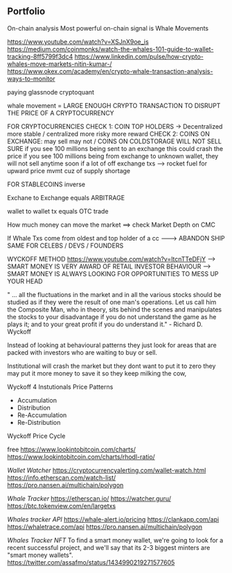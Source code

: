 ## Portfolio

On-chain analysis
Most powerful on-chain signal is Whale Movements

https://www.youtube.com/watch?v=XSJnX9oe_is
https://medium.com/coinmonks/watch-the-whales-101-guide-to-wallet-tracking-8ff5799f3dc4
https://www.linkedin.com/pulse/how-crypto-whales-move-markets-nitin-kumar-/
https://www.okex.com/academy/en/crypto-whale-transaction-analysis-ways-to-monitor

paying
glassnode
cryptoquant

whale movement = LARGE ENOUGH CRYPTO TRANSACTION TO DISRUPT THE PRICE OF A CRYPTOCURRENCY

FOR CRYPTOCURRENCIES
CHECK 1: COIN TOP HOLDERS -> Decentralized more stable / centralized more risky more reward
CHECK 2: COINS ON EXCHANGE: may sell may not / COINS ON COLDSTORAGE WILL NOT SELL SURE
if you see 100 millions being sent to an exchange this could crash the price
if you see 100 millions being from exchange to unknown wallet, they will not sell anytime soon
if a lot of off exchange txs --> rocket fuel for upward price mvmt cuz of supply shortage

FOR STABLECOINS
inverse

Exchane to Exchange equals ARBITRAGE

wallet to wallet tx equals OTC trade

How much money can move the market
==> check Market Depth on CMC

If Whale Txs come from oldest and top holder of a cc ---> ABANDON SHIP
SAME FOR CELEBS / DEVS / FOUNDERS

WYCKOFF METHOD
https://www.youtube.com/watch?v=ltcnTTeDFjY
--> SMART MONEY IS VERY AWARD OF RETAIL INVESTOR BEHAVIOUR
--> SMART MONEY IS ALWAYS LOOKING FOR OPPORTUNITIES TO MESS UP YOUR HEAD

" ... all the fluctuations in the market and in all the various stocks should be
studied as if they were the result of one man's operations. Let us call him the
Composite Man, who in theory, sits behind the scenes and manipulates the stocks
to your disadvantage if you do not understand the game as he plays it;
and to your great profit if you do understand it." - Richard D. Wyckoff

Instead of looking at behavioural patterns they just look for areas that are packed with investors who are waiting to buy or sell.

Institutional will crash the market but they dont want to put it to zero
they may put it more money to save it so they keep milking the cow,

Wyckoff 4 Instutionals Price Patterns

- Accumulation
- Distribution
- Re-Accumulation
- Re-Distribution

Wyckoff Price Cycle

free
https://www.lookintobitcoin.com/charts/
https://www.lookintobitcoin.com/charts/rhodl-ratio/

_Wallet Watcher_
https://cryptocurrencyalerting.com/wallet-watch.html
https://info.etherscan.com/watch-list/
https://pro.nansen.ai/multichain/polygon

_Whale Tracker_
https://etherscan.io/
https://watcher.guru/
https://btc.tokenview.com/en/largetxs

_Whales tracker API_
https://whale-alert.io/pricing
https://clankapp.com/api
https://whaletrace.com/api
https://pro.nansen.ai/multichain/polygon

_Whales Tracker NFT_
To find a smart money wallet, we're going to look for a recent successful project, and we'll say that its 2-3 biggest minters are "smart money wallets".
https://twitter.com/assafmo/status/1434990219271577605
